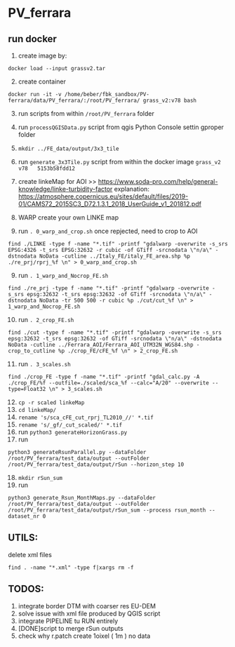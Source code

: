 # PV_ferrara

## run docker
1) create image by:
```
docker load --input grassv2.tar
```
2) create container
```
docker run -it -v /home/beber/fbk_sandbox/PV-ferrara/data/PV_ferrara/:/root/PV_ferrara/ grass_v2:v78 bash
```
3) run scripts from within `/root/PV_ferrara` folder
4) run `processQGISData.py` script from qgis Python Console settin gproper folder
5) `mkdir ../FE_data/output/3x3_tile`
6) run `generate_3x3Tile.py` script from within the docker image `grass_v2   v78   5153b58fdd12  `
7) create linkeMap for AOI >> https://www.soda-pro.com/help/general-knowledge/linke-turbidity-factor
  explanation: https://atmosphere.copernicus.eu/sites/default/files/2019-01/CAMS72_2015SC3_D72.1.3.1_2018_UserGuide_v1_201812.pdf
7) WARP create your own LINKE map

8) run `. 0_warp_and_crop.sh` once repjected, need to crop to AOI
```
find ./LINKE -type f -name "*.tif" -printf "gdalwarp -overwrite -s_srs EPSG:4326 -t_srs EPSG:32632 -r cubic -of GTiff -srcnodata \"n/a\" -dstnodata NoData -cutline ../Italy_FE/italy_FE_area.shp %p ./re_prj/rprj_%f \n" > 0_warp_and_crop.sh
```
9) run `. 1_warp_and_Nocrop_FE.sh`
```
find ./re_prj -type f -name "*.tif" -printf "gdalwarp -overwrite -s_srs epsg:32632 -t_srs epsg:32632 -of GTiff -srcnodata \"n/a\" -dstnodata NoData -tr 500 500 -r cubic %p ./cut/cut_%f \n" > 1_warp_and_Nocrop_FE.sh
```
10) run `. 2_crop_FE.sh`
```
find ./cut -type f -name "*.tif" -printf "gdalwarp -overwrite -s_srs epsg:32632 -t_srs epsg:32632 -of GTiff -srcnodata \"n/a\" -dstnodata NoData -cutline ../Ferrara_AOI/Ferrara_AOI_UTM32N_WGS84.shp -crop_to_cutline %p ./crop_FE/cFE_%f \n" > 2_crop_FE.sh
```
11) run `. 3_scales.sh`

```
find ./crop_FE -type f -name "*.tif" -printf "gdal_calc.py -A ./crop_FE/%f --outfile=./scaled/sca_%f --calc="A/20" --overwrite --type=Float32 \n" > 3_scales.sh  
```

12) `cp -r scaled linkeMap`
13) `cd linkeMap/`
14) `rename 's/sca_cFE_cut_rprj_TL2010_//' *.tif`
15) `rename 's/_gf/_cut_scaled/' *.tif`
16) run `python3 generateHorizonGrass.py`
17) run
```
python3 generateRsunParallel.py --dataFolder /root/PV_ferrara/test_data/output --outFolder /root/PV_ferrara/test_data/output/rSun --horizon_step 10

```
18) `mkdir rSun_sum`
19) run
```|
python3 generate_Rsun_MonthMaps.py --dataFolder /root/PV_ferrara/test_data/output --outFolder /root/PV_ferrara/test_data/output/rSun_sum --process rsun_month --dataset_nr 0
```


## UTILS:
delete xml files

```
find . -name "*.xml" -type f|xargs rm -f
```

## TODOS:
1) integrate border DTM with coarser res EU-DEM
2) solve issue with xml file produced by QGIS script
3) integrate PIPELINE tu RUN entirely
4) [DONE]script to merge rSun outputs
5) check why r.patch create 1oixel ( 1m ) no data
